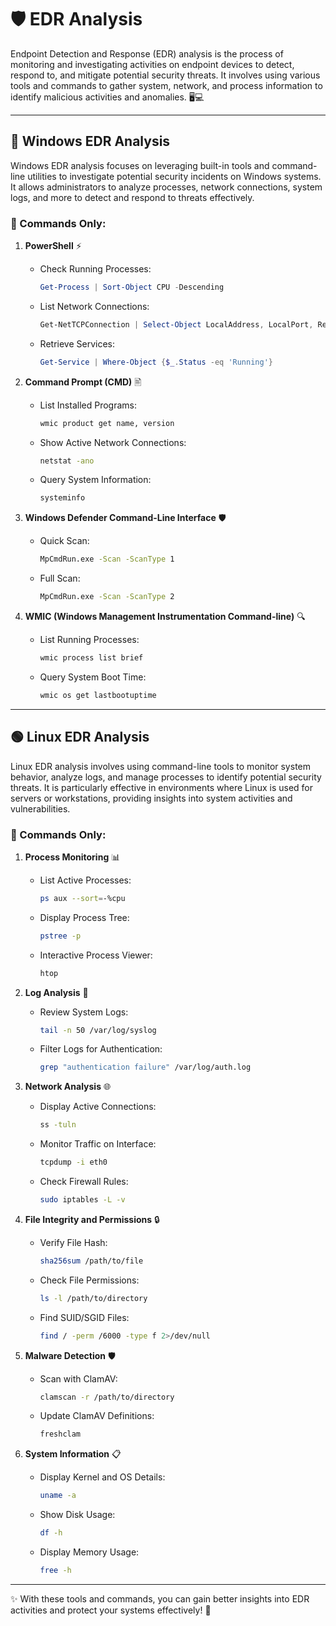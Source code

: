 # 🛡️ EDR Analysis

Endpoint Detection and Response (EDR) analysis is the process of monitoring and investigating activities on endpoint devices to detect, respond to, and mitigate potential security threats. It involves using various tools and commands to gather system, network, and process information to identify malicious activities and anomalies. 🖥️💻

---

## 🔷 Windows EDR Analysis

Windows EDR analysis focuses on leveraging built-in tools and command-line utilities to investigate potential security incidents on Windows systems. It allows administrators to analyze processes, network connections, system logs, and more to detect and respond to threats effectively.

### 🚀 Commands Only:

1. **PowerShell** ⚡
   - Check Running Processes:
     ```powershell
     Get-Process | Sort-Object CPU -Descending
     ```
   - List Network Connections:
     ```powershell
     Get-NetTCPConnection | Select-Object LocalAddress, LocalPort, RemoteAddress, RemotePort, State
     ```
   - Retrieve Services:
     ```powershell
     Get-Service | Where-Object {$_.Status -eq 'Running'}
     ```

2. **Command Prompt (CMD)** 🖹
   - List Installed Programs:
     ```cmd
     wmic product get name, version
     ```
   - Show Active Network Connections:
     ```cmd
     netstat -ano
     ```
   - Query System Information:
     ```cmd
     systeminfo
     ```

3. **Windows Defender Command-Line Interface** 🛡️
   - Quick Scan:
     ```cmd
     MpCmdRun.exe -Scan -ScanType 1
     ```
   - Full Scan:
     ```cmd
     MpCmdRun.exe -Scan -ScanType 2
     ```

4. **WMIC (Windows Management Instrumentation Command-line)** 🔍
   - List Running Processes:
     ```cmd
     wmic process list brief
     ```
   - Query System Boot Time:
     ```cmd
     wmic os get lastbootuptime
     ```

---

## 🟢 Linux EDR Analysis

Linux EDR analysis involves using command-line tools to monitor system behavior, analyze logs, and manage processes to identify potential security threats. It is particularly effective in environments where Linux is used for servers or workstations, providing insights into system activities and vulnerabilities.

### 🚀 Commands Only:

1. **Process Monitoring** 📊
   - List Active Processes:
     ```bash
     ps aux --sort=-%cpu
     ```
   - Display Process Tree:
     ```bash
     pstree -p
     ```
   - Interactive Process Viewer:
     ```bash
     htop
     ```

2. **Log Analysis** 📄
   - Review System Logs:
     ```bash
     tail -n 50 /var/log/syslog
     ```
   - Filter Logs for Authentication:
     ```bash
     grep "authentication failure" /var/log/auth.log
     ```

3. **Network Analysis** 🌐
   - Display Active Connections:
     ```bash
     ss -tuln
     ```
   - Monitor Traffic on Interface:
     ```bash
     tcpdump -i eth0
     ```
   - Check Firewall Rules:
     ```bash
     sudo iptables -L -v
     ```

4. **File Integrity and Permissions** 🔒
   - Verify File Hash:
     ```bash
     sha256sum /path/to/file
     ```
   - Check File Permissions:
     ```bash
     ls -l /path/to/directory
     ```
   - Find SUID/SGID Files:
     ```bash
     find / -perm /6000 -type f 2>/dev/null
     ```

5. **Malware Detection** 🛡️
   - Scan with ClamAV:
     ```bash
     clamscan -r /path/to/directory
     ```
   - Update ClamAV Definitions:
     ```bash
     freshclam
     ```

6. **System Information** 📋
   - Display Kernel and OS Details:
     ```bash
     uname -a
     ```
   - Show Disk Usage:
     ```bash
     df -h
     ```
   - Display Memory Usage:
     ```bash
     free -h
     ```

---

✨ With these tools and commands, you can gain better insights into EDR activities and protect your systems effectively! 💪
